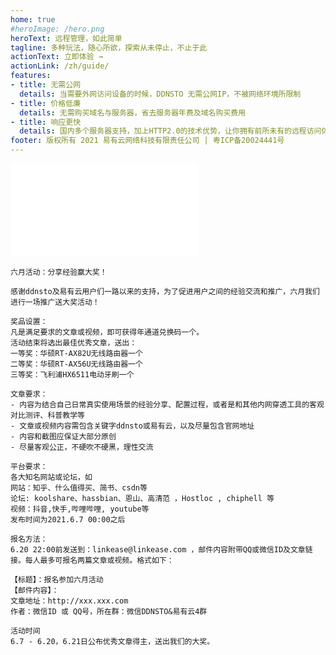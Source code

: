 ```yaml
---
home: true
#heroImage: /hero.png
heroText: 远程管理，如此简单
tagline: 多种玩法，随心所欲，探索从未停止，不止于此
actionText: 立即体验 →
actionLink: /zh/guide/
features:
- title: 无需公网
  details: 当需要外网访问设备的时候，DDNSTO 无需公网IP，不被网络环境所限制
- title: 价格低廉
  details: 无需购买域名与服务器，省去服务器年费及域名购买费用
- title: 响应更快
  details: 国内多个服务器支持，加上HTTP2.0的技术优势，让你拥有前所未有的远程访问体验
footer: 版权所有 2021 易有云网络科技有限责任公司 | 粤ICP备20024441号
---
```


<iframe src="//player.bilibili.com/player.html?aid=57965456&bvid=BV1g4411c7fD&cid=101148680&page=1" scrolling="no" border="0" frameborder="no" framespacing="0" allowfullscreen="true"> </iframe>

```
六月活动：分享经验赢大奖！

感谢ddnsto及易有云用户们一路以来的支持，为了促进用户之间的经验交流和推广，六月我们进行一场推广送大奖活动！

奖品设置：
凡是满足要求的文章或视频，即可获得年通道兑换码一个。
活动结束将选出最佳优秀文章，送出：
一等奖：华硕RT-AX82U无线路由器一个
二等奖：华硕RT-AX56U无线路由器一个
三等奖：飞利浦HX6511电动牙刷一个

文章要求：
- 内容为结合自己日常真实使用场景的经验分享、配置过程，或者是和其他内网穿透工具的客观对比测评、科普教学等
- 文章或视频内容需包含关键字ddnsto或易有云，以及尽量包含官网地址
- 内容和截图应保证大部分原创
- 尽量客观公正，不硬吹不硬黑，理性交流

平台要求：
各大知名网站或论坛，如
网站：知乎、什么值得买、简书、csdn等
论坛: koolshare、hassbian、恩山、高清范 ，Hostloc , chiphell 等
视频：抖音,快手,哔哩哔哩, youtube等
发布时间为2021.6.7 00:00之后

报名方法：
6.20 22:00前发送到：linkease@linkease.com ，邮件内容附带QQ或微信ID及文章链接。每人最多可报名两篇文章或视频。格式如下：

【标题】：报名参加六月活动
【邮件内容】：
文章地址：http://xxx.xxx.com
作者：微信ID 或 QQ号，所在群：微信DDNSTO&易有云4群

活动时间
6.7 - 6.20，6.21日公布优秀文章得主，送出我们的大奖。
```
<script>
  export default{
    mounted(){
        document.querySelector(".footer").addEventListener("click", function (e) {
            window.open("https://beian.miit.gov.cn/", "_blank'")
        })
    }
}
</script>
